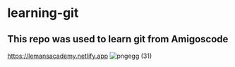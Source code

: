 # learning-git

## This repo was used to learn git from Amigoscode

  https://lemansacademy.netlify.app
![pngegg (31)](https://user-images.githubusercontent.com/46094952/199630119-867d5da5-43dd-4190-afbc-66f66619535e.png)

